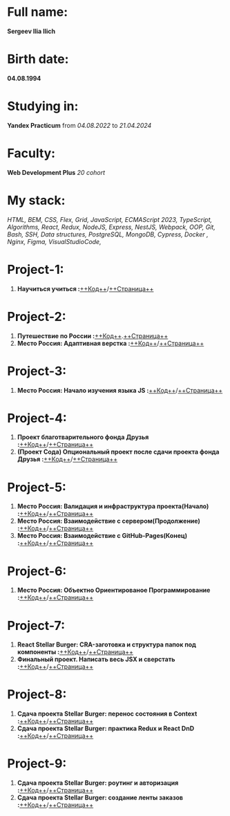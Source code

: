 # Full name: 
**Sergeev Ilia Ilich**

# Birth date: 
**04.08.1994**

# Studying in: 
**Yandex Practicum** from *04.08.2022* to *21.04.2024*

# Faculty:
**Web Development Plus** *20 cohort*

# My stack: 
*HTML, BEM,
CSS, Flex, Grid,
JavaScript, ECMAScript 2023, TypeScript, Algorithms, React, Redux, NodeJS, Express, NestJS, Webpack, OOP,
Git, Bash, SSH,
Data structures, PostgreSQL, MongoDB,
Cypress, Docker , Nginx, Figma, VisualStudioCode,*

# Project-1: 
1. **Научиться учиться :**[++Код++](https://github.com/NLSUSR/how-to-learn-plus/tree/main)/[++Страница++](https://nlsusr.github.io/how-to-learn-plus)

# Project-2: 
1. **Путешествие по России :**[++Код++](https://github.com/NLSUSR/russian-travel/tree/main).[++Cтраница++](https://nlsusr.github.io/russian-travel/)
2. **Место Россия: Адаптивная верстка :**[++Код++](https://github.com/NLSUSR/mesto-project/tree/adaptive-layout)/[++Cтраница++](https://nlsusr.github.io/mesto-project/)

# Project-3: 
1. **Место Россия: Начало изучения языка JS :**[++Код++](https://github.com/NLSUSR/mesto-project/tree/javascript)/[++Cтраница++](https://nlsusr.github.io/mesto-project/)

# Project-4: 
1. **Проект благотварительного фонда Друзья :**[++Код++](https://github.com/NLSUSR/friend-fund-project/tree/main)/[++Страница++](https://github.com/NLSUSR/friend-fund-project)
2. **(Проект Сода) Опциональный проект после сдачи проекта фонда Друзья :**[++Код++](https://github.com/NLSUSR/soda-project/tree/main)/[++Страница++](https://nlsusr.github.io/soda-project)

# Project-5: 
1. **Место Россия: Валидация и инфраструктура проекта(Начало) :**[++Код++](https://github.com/NLSUSR/mesto-project/tree/validation-and-infrastructure)/[++Cтраница++](https://nlsusr.github.io/mesto-project/)
2. **Место Россия: Взаимодействие с сервером(Продолжение) :**[++Код++](https://github.com/NLSUSR/mesto-project/tree/interaction-with-the-server)/[++Cтраница++](https://nlsusr.github.io/mesto-project/)
3. **Место Россия: Взаимодействие с GitHub-Pages(Конец) :**[++Код++](https://github.com/NLSUSR/mesto-project/tree/gh-pages)/[++Cтраница++](https://nlsusr.github.io/mesto-project/)

# Project-6: 
1. **Место Россия: Объектно Ориентированое Программирование :**[++Код++](https://github.com/NLSUSR/mesto-project/tree/Object-Oriented-Programming)/[++Cтраница++](https://nlsusr.github.io/mesto-project/)

# Project-7: 
1. **React Stellar Burger: CRA-заготовка и структура папок под компоненты :**[++Код++](https://github.com/NLSUSR/react-stellar-burger/tree/month-7/step-1)/[++Cтраница++](https://nlsusr.github.io/react-stellar-burger/)
2. **Финальный проект. Написать весь JSX и сверстать :**[++Код++](https://github.com/NLSUSR/react-stellar-burger/tree/month-7/step-2)/[++Cтраница++](https://nlsusr.github.io/react-stellar-burger/)

# Project-8: 
1. **Сдача проекта Stellar Burger: перенос состояния в Context :**[++Код++](https://github.com/NLSUSR/react-stellar-burger/tree/month-8/step-1)/[++Cтраница++](https://nlsusr.github.io/react-stellar-burger/)
2. **Сдача проекта Stellar Burger: практика Redux и React DnD :**[++Код++](https://github.com/NLSUSR/react-stellar-burger/tree/month-8/step-2)/[++Cтраница++](https://nlsusr.github.io/react-stellar-burger/)

# Project-9: 
1. **Сдача проекта Stellar Burger: роутинг и авторизация :**[++Код++](https://github.com/NLSUSR/react-stellar-burger/tree/month-9/step-1)/[++Cтраница++](https://nlsusr.github.io/react-stellar-burger/)
2. **Сдача проекта Stellar Burger: создание ленты заказов :**[++Код++](https://github.com/NLSUSR/react-stellar-burger/tree/month-9/step-2)/[++Cтраница++](https://nlsusr.github.io/react-stellar-burger/)
